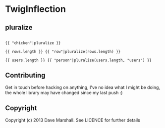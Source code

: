 TwigInflection
==============

pluralize
---------


``` jinja

{{ "chicken"|pluralize }}

{{ rows.length }} {{ "row"|pluralize(rows.length) }}

{{ users.length }} {{ "person"|pluralize(users.length, "users") }}

```


Contributing
------------

Get in touch before hacking on anything, I've no idea what I might be doing, the
whole library may have changed since my last push :)

Copyright
---------

Copyright (c) 2013 Dave Marshall. See LICENCE for further details

